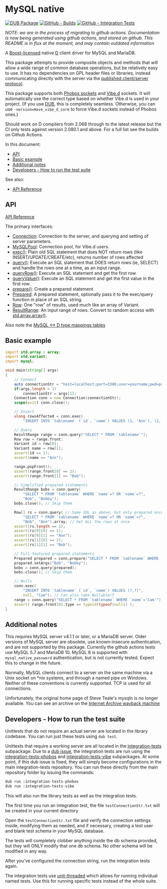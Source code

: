MySQL native
============

[![DUB Package](https://img.shields.io/dub/v/mysql-native.svg)](https://code.dlang.org/packages/mysql-native)
[![GitHub - Builds](https://github.com/mysql-d/mysql-native/actions/workflows/dub.yml/badge.svg)](https://github.com/mysql-d/mysql-native/actions/workflows/dub.yml)
[![GitHub - Integration Tests](https://github.com/mysql-d/mysql-native/actions/workflows/integration-testing.yml/badge.svg)](https://github.com/mysql-d/mysql-native/actions/workflows/integration-testing.yml)

*NOTE: we are in the process of migrating to github actions. Documentation is now
being generated using github actions, and stored on github. This README
is in flux at the moment, and may contain outdated information*

A [Boost-licensed](http://www.boost.org/LICENSE_1_0.txt) native [D](http://dlang.org)
client driver for MySQL and MariaDB.

This package attempts to provide composite objects and methods that will
allow a wide range of common database operations, but be relatively easy to
use. It has no dependencies on GPL header files or libraries, instead communicating
directly with the server via the
[published client/server protocol](http://dev.mysql.com/doc/internals/en/client-server-protocol.html).

This package supports both [Phobos sockets](https://dlang.org/phobos/std_socket.html)
and [Vibe.d](http://vibed.org/) sockets. It will automatically use the correct
type based on whether Vibe.d is used in your project. (If you use
[DUB](http://code.dlang.org/getting_started), this is completely seamless.
Otherwise, you can use `-version=Have_vibe_d_core` to force Vibe.d sockets
instead of Phobos ones.)

Should work on D compilers from 2.068 through to the latest release but the CI only tests against version 2.080.1 and above. For a full list see the builds on Github Actions.

In this document:
* [API](#api)
* [Basic example](#basic-example)
* [Additional notes](#additional-notes)
* [Developers - How to run the test suite](#developers---how-to-run-the-test-suite)

See also:
* [API Reference](https://mysql-d.github.io/mysql-native/)

API
---

[API Reference](https://mysql-d.github.io/mysql-native/)

The primary interfaces:
- [Connection](https://mysql-d.github.io/mysql-native/mysql.connection.Connection.html): Connection to the server, and querying and setting of server parameters.
- [MySQLPool](https://mysql-d.github.io/mysql-native/mysql.pool.MySQLPool.html): Connection pool, for Vibe.d users.
- [exec()](https://mysql-d.github.io/mysql-native/mysql.commands.exec.1.html): Plain old SQL statement that does NOT return rows (like INSERT/UPDATE/CREATE/etc), returns number of rows affected
- [query()](https://mysql-d.github.io/mysql-native/mysql.commands.query.1.html): Execute an SQL statement that DOES return rows (ie, SELECT) and handle the rows one at a time, as an input range.
- [queryRow()](https://mysql-d.github.io/mysql-native/mysql.commands.queryRow.1.html): Execute an SQL statement and get the first row.
- [queryValue()](https://mysql-d.github.io/mysql-native/mysql.commands.queryValue.1.html): Execute an SQL statement and get the first value in the first row.
- [prepare()](https://mysql-d.github.io/mysql-native/mysql.connection.prepare.html): Create a prepared statement
- [Prepared](https://mysql-d.github.io/mysql-native/mysql.prepared.Prepared.html): A prepared statement, optionally pass it to the exec/query function in place of an SQL string.
- [Row](https://mysql-d.github.io/mysql-native/mysql.result.Row.html): One "row" of results, used much like an array of Variant.
- [ResultRange](https://mysql-d.github.io/mysql-native/mysql.result.ResultRange.html): An input range of rows. Convert to random access with [std.array.array()](https://dlang.org/phobos/std_array.html#.array).

Also note the [MySQL <-> D type mappings tables](https://mysql-d.github.io/mysql-native/mysql.html#details)

Basic example
-------------
```d
import std.array : array;
import std.variant;
import mysql;

void main(string[] args)
{
	// Connect
	auto connectionStr = "host=localhost;port=3306;user=yourname;pwd=pass123;db=mysqln_testdb";
	if(args.length > 1)
		connectionStr = args[1];
	Connection conn = new Connection(connectionStr);
	scope(exit) conn.close();

	// Insert
	ulong rowsAffected = conn.exec(
		"INSERT INTO `tablename` (`id`, `name`) VALUES (1, 'Ann'), (2, 'Bob')");

	// Query
	ResultRange range = conn.query("SELECT * FROM `tablename`");
	Row row = range.front;
	Variant id = row[0];
	Variant name = row[1];
	assert(id == 1);
	assert(name == "Ann");

	range.popFront();
	assert(range.front[0] == 2);
	assert(range.front[1] == "Bob");

	// Simplified prepared statements
	ResultRange bobs = conn.query(
		"SELECT * FROM `tablename` WHERE `name`=? OR `name`=?",
		"Bob", "Bobby");
	bobs.close(); // Skip them

	Row[] rs = conn.query( // Same SQL as above, but only prepared once and is reused!
		"SELECT * FROM `tablename` WHERE `name`=? OR `name`=?",
		"Bob", "Ann").array; // Get ALL the rows at once
	assert(rs.length == 2);
	assert(rs[0][0] == 1);
	assert(rs[0][1] == "Ann");
	assert(rs[1][0] == 2);
	assert(rs[1][1] == "Bob");

	// Full-featured prepared statements
	Prepared prepared = conn.prepare("SELECT * FROM `tablename` WHERE `name`=? OR `name`=?");
	prepared.setArgs("Bob", "Bobby");
	bobs = conn.query(prepared);
	bobs.close(); // Skip them

	// Nulls
	conn.exec(
		"INSERT INTO `tablename` (`id`, `name`) VALUES (?,?)",
		null, "Cam"); // Can also take Nullable!T
	range = conn.query("SELECT * FROM `tablename` WHERE `name`='Cam'");
	assert( range.front[0].type == typeid(typeof(null)) );
}
```

Additional notes
----------------

This requires MySQL server v4.1.1 or later, or a MariaDB server. Older
versions of MySQL server are obsolete, use known-insecure authentication,
and are not supported by this package. Currently the github actions tests use
MySQL 5.7 and MariaDB 10. MySQL 8 is supported with `mysql_native_password`
authentication, but is not currently tested. Expect this to change in the future.

Normally, MySQL clients connect to a server on the same machine via a Unix
socket on *nix systems, and through a named pipe on Windows. Neither of these
conventions is currently supported. TCP is used for all connections.

Unfortunately, the original home page of Steve Teale's mysqln is no longer
available. You can see an archive on the [Internet Archive wayback
machine](https://web.archive.org/web/20120323165808/http://britseyeview.com/software/mysqln)

Developers - How to run the test suite
--------------------------------------

Unittests that do not require an actual server are located in the library
codebase. You can run just these tests using `dub test`.

Unittests that require a working server are all located in the
[integration-tests](integration-tests) subpackage. Due to a [dub
issue](https://github.com/dlang/dub/issues/2136), the integration tests are run
using the [integration-tests-phobos](integration-tests-phobos) and
[integration-tests-vibe](integration-tests-vibe) subpackages. At some point, if this dub issue
is fixed, they will simply become configurations in the main integration-tests
repository. You can run these directly from the main repository folder by
issuing the commands:

```sh
dub run :integration-tests-phobos
dub run :integration-tests-vibe
```
This will also run the library tests as well as the integration tests.

The first time you run an integration test, the file `testConnectionStr.txt`
will be created in your current directory

Open the `testConnectionStr.txt` file and verify the connection settings
inside, modifying them as needed, and if necessary, creating a test user and
blank test schema in your MySQL database.

The tests will completely clobber anything inside the db schema provided,
but they will ONLY modify that one db schema. No other schema will be
modified in any way.

After you've configured the connection string, run the integration tests again.

The integration tests use
[unit-threaded](https://code.dlang.org/packages/unit-threaded) which allows for
running individual named tests. Use this for running specific tests instead of
the whole suite.

